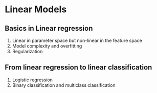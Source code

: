 # Linear Models
## Basics in Linear regression <br>
1. Linear in parameter space but non-linear in the feature space <br>
2. Model complexity and overfitting <br>
3. Regularization <br>
## From linear regression to linear classification <br>
1. Logistic regression <br>
2. Binary classification and multiclass classification <br>
